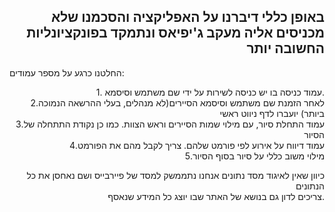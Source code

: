 <span align="right">
<h2>באופן כללי דיברנו על האפליקציה והסכמנו שלא מכניסים אליה מעקב ג'יפיאס ונתמקד בפונקציונליות החשובה יותר</h2>
החלטנו כרגע על מספר עמודים:<br>
<p>
1. עמוד כניסה בו יש כניסה לשירות על ידי שם משתמש וסיסמא.<br>
2.לאחר הזמנת שם משתמש וסיסמא הסיירים(לא מנהלים, בעלי ההרשאה הנמוכה ביותר) יועברו לדף ניווט ראשי<br>
3.עמוד התחלת סיור, עם מילוי שמות הסיירים וראש הצוות. כמו כן נקודת התתחלה של הסיור<br>
4.עמוד דיווח על אירוע לפי פורמט שלהם. צריך לקבל מהם את הפורמט<br>
5.מילוי משוב כללי על סיור בסוף הסיור<br>
</p>

<p>
כיוון שאין לאיגוד מסד נתונים אנחנו נתממשק למסד של פיירבייס ושם נאחסן את כל הנתונים<br>
צריכים לדון גם בנושא של האתר שבו יוצג כל המידע שנאסף.
</p>
</span>
